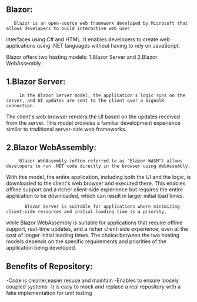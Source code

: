 Blazor:
-------
       Blazor is an open-source web framework developed by Microsoft that allows developers to build interactive web user 
interfaces using C# and HTML. It enables developers to create web applications using .NET languages without having to rely on JavaScript. 

Blazor offers two hosting models:
 1.Blazor Server and 
 2.Blazor WebAssembly.
 
1.Blazor Server:
----------------
         In the Blazor Server model, the application's logic runs on the server, and UI updates are sent to the client over a SignalR connection. 
The client's web browser renders the UI based on the updates received from the server. This model provides a familiar development experience 
similar to traditional server-side web frameworks. 

2.Blazor WebAssembly:
----------------------
         Blazor WebAssembly (often referred to as "Blazor WASM") allows developers to run .NET code directly in the browser using WebAssembly. 
With this model, the entire application, including both the UI and the logic, is downloaded to the client's web browser and executed there.
This enables offline support and a richer client-side experience but requires the entire application to be downloaded, 
which can result in larger initial load times.

           Blazor Server is suitable for applications where minimizing client-side resources and initial loading time is a priority, 
while Blazor WebAssembly is suitable for applications that require offline support, real-time updates, and a richer client-side experience,
even at the cost of longer initial loading times. The choice between the two hosting models depends on the specific 
requirements and priorities of the application being developed.

Benefits of Repository:
-----------------------
-Code is cleaner,easier resuse and maintain
-Enables to ensure loosely coupled systems
-it is easy to mock and replace a real repository with a fake implementation 
  for unit testing
